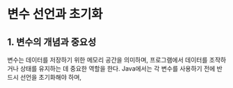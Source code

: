 # 변수 선언과 초기화
## 1. 변수의 개념과 중요성
변수는 데이터를 저장하기 위한 메모리 공간을 의미하며, 프로그램에서 데이터를 조작하거나 상태를 유지하는 데 중요한 역할을 한다. Java에서는 각 변수를 사용하기 전에 반드시 선언을 초기화해야 하며,

